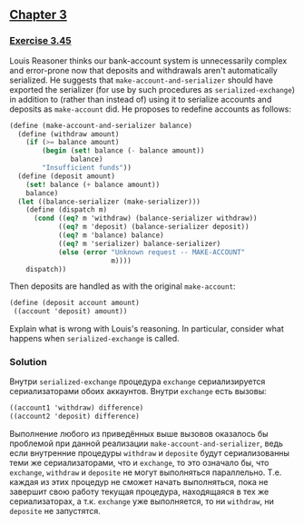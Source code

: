 ## [Chapter 3](../index.md#3-Modularity-Objects-and-State)

### [Exercise 3.45](https://mitpress.mit.edu/sites/default/files/sicp/full-text/book/book-Z-H-23.html#%_thm_3.45)

Louis Reasoner thinks our bank-account system is unnecessarily complex and error-prone now that deposits and withdrawals aren't automatically serialized. He suggests that `make-account-and-serializer` should have exported the serializer (for use by such procedures as `serialized-exchange`) in addition to (rather than instead of) using it to serialize accounts and deposits as `make-account` did. He proposes to redefine accounts as follows:

```scheme
(define (make-account-and-serializer balance)
  (define (withdraw amount)
    (if (>= balance amount)
        (begin (set! balance (- balance amount))
               balance)
        "Insufficient funds"))
  (define (deposit amount)
    (set! balance (+ balance amount))
    balance)
  (let ((balance-serializer (make-serializer)))
    (define (dispatch m)
      (cond ((eq? m 'withdraw) (balance-serializer withdraw))
            ((eq? m 'deposit) (balance-serializer deposit))
            ((eq? m 'balance) balance)
            ((eq? m 'serializer) balance-serializer)
            (else (error "Unknown request -- MAKE-ACCOUNT"
                         m))))
    dispatch))
```

Then deposits are handled as with the original `make-account`:

```scheme
(define (deposit account amount)
 ((account 'deposit) amount))
```

Explain what is wrong with Louis's reasoning. In particular, consider what happens when `serialized-exchange` is called. 

### Solution

Внутри `serialized-exchange` процедура `exchange` сериализируется сериализаторами обоих аккаунтов. Внутри `exchange` есть вызовы:

```scheme
((account1 'withdraw) difference)
((account2 'deposit) difference)
```

Выполнение любого из приведённых выше вызовов оказалось бы проблемой при данной реализации `make-account-and-serializer`, ведь если внутренние процедуры `withdraw` и `deposite` будут сериализованны теми же сериализаторами, что и `exchange`, то это означало бы, что `exchange`, `withdraw` и `deposite` не могут выполняться параллельно. Т.е. каждая из этих процедур не сможет начать выполняться, пока не завершит свою работу текущая процедура, находящаяся в тех же сериализаторах, а т.к. `exchange` уже выполняется, то ни `withdraw`, ни `deposite` не запустятся.


